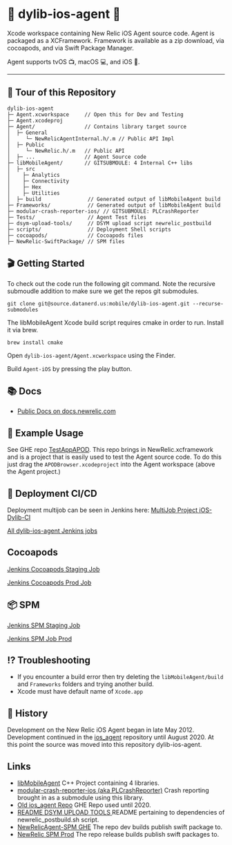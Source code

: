 # 🍏 dylib-ios-agent 🍎
Xcode workspace containing New Relic iOS Agent source code. Agent is packaged as a XCFramework.  Framework is available as a zip download, via cocoapods, and via Swift Package Manager.

Agent supports tvOS 📺, macOS 💻, and iOS 📱.
***

## 🏡 Tour of this Repository
```
dylib-ios-agent
├─ Agent.xcworkspace     // Open this for Dev and Testing
├─ Agent.xcodeproj
├─ Agent/                // Contains library target source
│  ├─ General
│     └─ NewRelicAgentInternal.h/.m // Public API Impl
│  ├─ Public
│     └─ NewRelic.h/.m   // Public API
│  ├─ ...                // Agent Source code
├─ libMobileAgent/       // GITSUBMOULE: 4 Internal C++ libs
│  ├─ src
│    ├─ Analytics
│    ├─ Connectivity
│    ├─ Hex
│    ├─ Utilities
│  ├─ build               // Generated output of libMobileAgent build
├─ Frameworks/            // Generated output of libMobileAgent build
├─ modular-crash-reporter-ios/ // GITSUBMOULE: PLCrashReporter
├─ Tests/                 // Agent Test files
├─ dsym-upload-tools/     // DSYM upload script newrelic_postbuild
├─ scripts/               // Deployment Shell scripts
├─ cocoapods/             // Cocoapods files
├─ NewRelic-SwiftPackage/ // SPM files
```
## 🎬 Getting Started
To check out the code run the following git command. Note the recursive submoudle addition to make sure we get the repos git submodules.

`git clone git@source.datanerd.us:mobile/dylib-ios-agent.git --recurse-submodules`

The libMobileAgent Xcode build script requires cmake in order to run. Install it via brew.

`brew install cmake`

Open `dylib-ios-agent/Agent.xcworkspace` using the Finder.

Build `Agent-iOS` by pressing the play button.

## 📚 Docs
- [Public Docs on docs.newrelic.com](https://docs.newrelic.com/docs/mobile-monitoring/new-relic-mobile-ios/get-started/introduction-new-relic-mobile-ios)

## 📱 Example Usage
See GHE repo [TestAppAPOD](https://source.datanerd.us/mobile/TestAppAPOD). This repo brings in NewRelic.xcframework and is a project that is easily used to test the Agent source code. To do this just drag the `APODBrowser.xcodeproject` into the Agent workspace (above the Agent project.) 

## 🚀 Deployment CI/CD
Deployment multijob can be seen in Jenkins here:
[MultiJob Project iOS-Dylib-CI](https://mobile-team-build.pdx.vm.datanerd.us/view/Agent%20-%20iOS%20Dylib/job/iOS-Dylib-CI/) 

[All dylib-ios-agent Jenkins jobs](https://mobile-team-build.pdx.vm.datanerd.us/view/Agent%20-%20iOS%20Dylib/)

## Cocoapods
[Jenkins Cocoapods Staging Job](https://mobile-team-build.pdx.vm.datanerd.us/job/Agent-XCFramework-Staging-Cocoapods/)

[Jenkins Cocoapods Prod Job](https://mobile-team-build.pdx.vm.datanerd.us/job/Agent-Production-Release_XCFramework-Cocoapods/)

## 📦 SPM
[Jenkins SPM Staging Job](https://mobile-team-build.pdx.vm.datanerd.us/view/Agent%20-%20iOS%20Dylib/job/Agent-XCFramework-Staging-SwiftPM/)

[Jenkins SPM Job Prod](https://mobile-team-build.pdx.vm.datanerd.us/view/Agent%20-%20iOS%20Dylib/job/Agent-Production-Release_XCFramework-SPM/)

## ⁉️ Troubleshooting
- If you encounter a build error then try deleting the `libMobileAgent/build` and `Frameworks` folders and trying another build.
- Xcode must have default name of `Xcode.app`

## 🦅 History
Development on the New Relic iOS Agent began in late May 2012. Development continued in the [ios_agent](https://source.datanerd.us/mobile/ios_agent) repository until August 2020. At this point the source was moved into this repository dylib-ios-agent.

## Links
- [libMobileAgent](https://source.datanerd.us/mobile/libMobileAgent) C++ Project containing 4 libraries.
- [modular-crash-reporter-ios (aka PLCrashReporter)](https://github.com/microsoft/plcrashreporter) Crash reporting brought in as a submodule using this library.
- [Old ios_agent Repo](https://source.datanerd.us/mobile/ios_agent) GHE Repo used until 2020.
- [README DSYM UPLOAD TOOLS ](README-DSYM-UPLOAD-TOOLS.md) README pertaining to dependencies of newrelic_postbuild.sh script.
- [NewRelicAgent-SPM GHE](https://source.datanerd.us/mobile/NewRelicAgent-SPM) The repo dev builds publish swift package to.
- [NewRelic SPM Prod](https://github.com/newrelic/newrelic-ios-agent-spm) The repo release builds publish swift packages to.